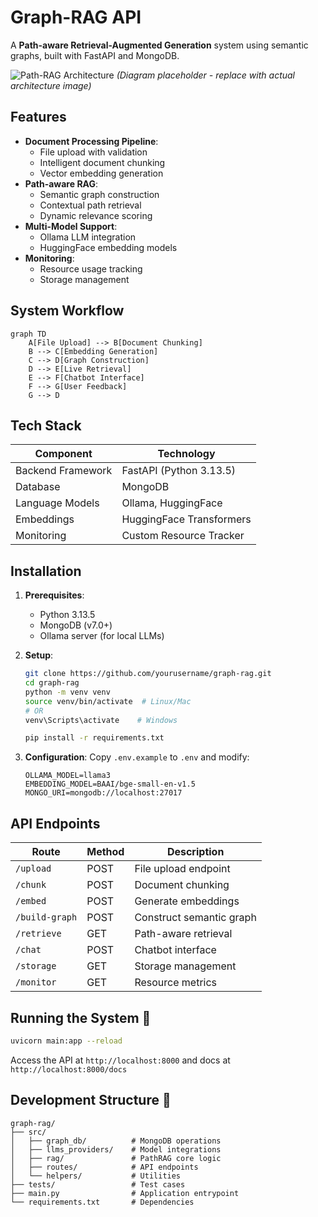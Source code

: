 # Graph-RAG API 

A **Path-aware Retrieval-Augmented Generation** system using semantic graphs, built with FastAPI and MongoDB.

![Path-RAG Architecture](https://github.com/AlRashid-AlKiswane/PathRAG-LightRAG/blob/main/assets/images/logseqgraph0204_.jpg)
*(Diagram placeholder - replace with actual architecture image)*

## Features

- **Document Processing Pipeline**:
  - File upload with validation
  - Intelligent document chunking
  - Vector embedding generation
- **Path-aware RAG**:
  - Semantic graph construction
  - Contextual path retrieval
  - Dynamic relevance scoring
- **Multi-Model Support**:
  - Ollama LLM integration
  - HuggingFace embedding models
- **Monitoring**:
  - Resource usage tracking
  - Storage management

## System Workflow

```mermaid
graph TD
    A[File Upload] --> B[Document Chunking]
    B --> C[Embedding Generation]
    C --> D[Graph Construction]
    D --> E[Live Retrieval]
    E --> F[Chatbot Interface]
    F --> G[User Feedback]
    G --> D
```

## Tech Stack

| Component          | Technology               |
|--------------------|--------------------------|
| Backend Framework  | FastAPI (Python 3.13.5)  |
| Database           | MongoDB                  |
| Language Models    | Ollama, HuggingFace      |
| Embeddings         | HuggingFace Transformers |
| Monitoring         | Custom Resource Tracker  |

## Installation

1. **Prerequisites**:
   - Python 3.13.5
   - MongoDB (v7.0+)
   - Ollama server (for local LLMs)

2. **Setup**:
   ```bash
   git clone https://github.com/yourusername/graph-rag.git
   cd graph-rag
   python -m venv venv
   source venv/bin/activate  # Linux/Mac
   # OR
   venv\Scripts\activate    # Windows

   pip install -r requirements.txt
   ```

3. **Configuration**:
   Copy `.env.example` to `.env` and modify:
   ```env
   OLLAMA_MODEL=llama3
   EMBEDDING_MODEL=BAAI/bge-small-en-v1.5
   MONGO_URI=mongodb://localhost:27017
   ```

## API Endpoints

| Route | Method | Description |
|-------|--------|-------------|
| `/upload` | POST | File upload endpoint |
| `/chunk` | POST | Document chunking |
| `/embed` | POST | Generate embeddings |
| `/build-graph` | POST | Construct semantic graph |
| `/retrieve` | GET | Path-aware retrieval |
| `/chat` | POST | Chatbot interface |
| `/storage` | GET | Storage management |
| `/monitor` | GET | Resource metrics |

## Running the System 🏃

```bash
uvicorn main:app --reload
```

Access the API at `http://localhost:8000` and docs at `http://localhost:8000/docs`

## Development Structure 📂

```
graph-rag/
├── src/
│   ├── graph_db/          # MongoDB operations
│   ├── llms_providers/    # Model integrations
│   ├── rag/               # PathRAG core logic
│   ├── routes/            # API endpoints
│   └── helpers/           # Utilities
├── tests/                 # Test cases
├── main.py                # Application entrypoint
└── requirements.txt       # Dependencies
```
